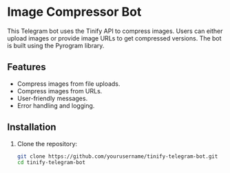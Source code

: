 # Image Compressor Bot

This Telegram bot uses the Tinify API to compress images. Users can either upload images or provide image URLs to get compressed versions. The bot is built using the Pyrogram library.

## Features

- Compress images from file uploads.
- Compress images from URLs.
- User-friendly messages.
- Error handling and logging.

## Installation

1. Clone the repository:
   ```bash
   git clone https://github.com/yourusername/tinify-telegram-bot.git
   cd tinify-telegram-bot
